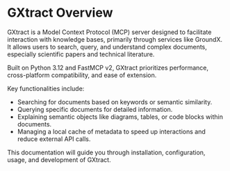 # GXtract Overview

GXtract is a Model Context Protocol (MCP) server designed to facilitate interaction with knowledge bases, primarily through services like GroundX. It allows users to search, query, and understand complex documents, especially scientific papers and technical literature.

Built on Python 3.12 and FastMCP v2, GXtract prioritizes performance, cross-platform compatibility, and ease of extension.

Key functionalities include:

- Searching for documents based on keywords or semantic similarity.
- Querying specific documents for detailed information.
- Explaining semantic objects like diagrams, tables, or code blocks within documents.
- Managing a local cache of metadata to speed up interactions and reduce external API calls.

This documentation will guide you through installation, configuration, usage, and development of GXtract.
